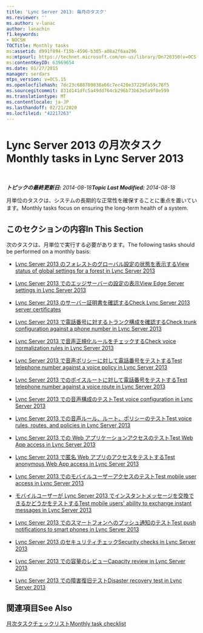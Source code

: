 ```yaml
---
title: 'Lync Server 2013: 毎月のタスク'
ms.reviewer: ''
ms.author: v-lanac
author: lanachin
f1.keywords:
- NOCSH
TOCTitle: Monthly tasks
ms:assetid: d991f894-f15b-4596-b305-a08a2f6aa296
ms:mtpsurl: https://technet.microsoft.com/en-us/library/Dn720350(v=OCS.15)
ms:contentKeyID: 63969654
ms.date: 01/27/2015
manager: serdars
mtps_version: v=OCS.15
ms.openlocfilehash: 7dc23c688709838a66c7ec420e37229fa59c78f5
ms.sourcegitcommit: 831d141dfc5a49dd764cb296b73b63e5a9f8e599
ms.translationtype: MT
ms.contentlocale: ja-JP
ms.lasthandoff: 02/21/2020
ms.locfileid: "42217263"
---
```

<div data-xmlns="http://www.w3.org/1999/xhtml">

<div class="topic" data-xmlns="http://www.w3.org/1999/xhtml" data-msxsl="urn:schemas-microsoft-com:xslt" data-cs="https://msdn.microsoft.com/">

<div data-asp="https://msdn2.microsoft.com/asp">

# <a name="monthly-tasks-in-lync-server-2013"></a><span data-ttu-id="612f0-102">Lync Server 2013 の月次タスク</span><span class="sxs-lookup"><span data-stu-id="612f0-102">Monthly tasks in Lync Server 2013</span></span>

</div>

<div id="mainSection">

<div id="mainBody">

<span> </span>

<span data-ttu-id="612f0-103">_**トピックの最終更新日:** 2014-08-18_</span><span class="sxs-lookup"><span data-stu-id="612f0-103">_**Topic Last Modified:** 2014-08-18_</span></span>

<span data-ttu-id="612f0-104">月単位のタスクは、システムの長期的な正常性を確保することに重点を置いています。</span><span class="sxs-lookup"><span data-stu-id="612f0-104">Monthly tasks focus on ensuring the long-term health of a system.</span></span>

<div>

## <a name="in-this-section"></a><span data-ttu-id="612f0-105">このセクションの内容</span><span class="sxs-lookup"><span data-stu-id="612f0-105">In This Section</span></span>

<span data-ttu-id="612f0-106">次のタスクは、月単位で実行する必要があります。</span><span class="sxs-lookup"><span data-stu-id="612f0-106">The following tasks should be performed on a monthly basis:</span></span>

  - [<span data-ttu-id="612f0-107">Lync Server 2013 のフォレストのグローバル設定の状態を表示する</span><span class="sxs-lookup"><span data-stu-id="612f0-107">View status of global settings for a forest in Lync Server 2013</span></span>](lync-server-2013-viewing-status-of-global-settings-for-a-forest.md)

  - [<span data-ttu-id="612f0-108">Lync Server 2013 でのエッジサーバーの設定の表示</span><span class="sxs-lookup"><span data-stu-id="612f0-108">View Edge Server settings in Lync Server 2013</span></span>](lync-server-2013-view-edge-server-settings.md)

  - [<span data-ttu-id="612f0-109">Lync Server 2013 のサーバー証明書を確認する</span><span class="sxs-lookup"><span data-stu-id="612f0-109">Check Lync Server 2013 server certificates</span></span>](lync-server-2013-check-lync-server-2013-server-certificates.md)

  - [<span data-ttu-id="612f0-110">Lync Server 2013 で電話番号に対するトランク構成を確認する</span><span class="sxs-lookup"><span data-stu-id="612f0-110">Check trunk configuration against a phone number in Lync Server 2013</span></span>](lync-server-2013-check-trunk-configuration-against-a-phone-number.md)

  - [<span data-ttu-id="612f0-111">Lync Server 2013 で音声正規化ルールをチェックする</span><span class="sxs-lookup"><span data-stu-id="612f0-111">Check voice normalization rules in Lync Server 2013</span></span>](lync-server-2013-check-voice-normalization-rules.md)

  - [<span data-ttu-id="612f0-112">Lync Server 2013 で音声ポリシーに対して電話番号をテストする</span><span class="sxs-lookup"><span data-stu-id="612f0-112">Test telephone number against a voice policy in Lync Server 2013</span></span>](lync-server-2013-test-telephone-number-against-a-voice-policy.md)

  - [<span data-ttu-id="612f0-113">Lync Server 2013 でのボイスルートに対して電話番号をテストする</span><span class="sxs-lookup"><span data-stu-id="612f0-113">Test telephone number against a voice route in Lync Server 2013</span></span>](lync-server-2013-test-telephone-number-against-a-voice-route.md)

  - [<span data-ttu-id="612f0-114">Lync Server 2013 での音声構成のテスト</span><span class="sxs-lookup"><span data-stu-id="612f0-114">Test voice configuration in Lync Server 2013</span></span>](lync-server-2013-test-voice-configuration.md)

  - [<span data-ttu-id="612f0-115">Lync Server 2013 での音声ルール、ルート、ポリシーのテスト</span><span class="sxs-lookup"><span data-stu-id="612f0-115">Test voice rules, routes, and policies in Lync Server 2013</span></span>](lync-server-2013-test-voice-rules-routes-and-policies.md)

  - [<span data-ttu-id="612f0-116">Lync Server 2013 での Web アプリケーションアクセスのテスト</span><span class="sxs-lookup"><span data-stu-id="612f0-116">Test Web App access in Lync Server 2013</span></span>](lync-server-2013-test-web-app-access.md)

  - [<span data-ttu-id="612f0-117">Lync Server 2013 で匿名 Web アプリのアクセスをテストする</span><span class="sxs-lookup"><span data-stu-id="612f0-117">Test anonymous Web App access in Lync Server 2013</span></span>](lync-server-2013-test-anonymous-web-app-access.md)

  - [<span data-ttu-id="612f0-118">Lync Server 2013 でのモバイルユーザーアクセスのテスト</span><span class="sxs-lookup"><span data-stu-id="612f0-118">Test mobile user access in Lync Server 2013</span></span>](lync-server-2013-test-mobile-user-access.md)

  - [<span data-ttu-id="612f0-119">モバイルユーザーが Lync Server 2013 でインスタントメッセージを交換できるかどうかをテストする</span><span class="sxs-lookup"><span data-stu-id="612f0-119">Test mobile users' ability to exchange instant messages in Lync Server 2013</span></span>](lync-server-2013-test-mobile-users-ability-to-exchange-instant-messages.md)

  - [<span data-ttu-id="612f0-120">Lync Server 2013 でのスマートフォンへのプッシュ通知のテスト</span><span class="sxs-lookup"><span data-stu-id="612f0-120">Test push notifications to smart phones in Lync Server 2013</span></span>](lync-server-2013-test-push-notifications-to-smart-phones.md)

  - [<span data-ttu-id="612f0-121">Lync Server 2013 のセキュリティチェック</span><span class="sxs-lookup"><span data-stu-id="612f0-121">Security checks in Lync Server 2013</span></span>](lync-server-2013-security-checks.md)

  - [<span data-ttu-id="612f0-122">Lync Server 2013 での容量のレビュー</span><span class="sxs-lookup"><span data-stu-id="612f0-122">Capacity review in Lync Server 2013</span></span>](lync-server-2013-capacity-review.md)

  - [<span data-ttu-id="612f0-123">Lync Server 2013 での障害復旧テスト</span><span class="sxs-lookup"><span data-stu-id="612f0-123">Disaster recovery test in Lync Server 2013</span></span>](lync-server-2013-disaster-recovery-test.md)

</div>

<div>

## <a name="see-also"></a><span data-ttu-id="612f0-124">関連項目</span><span class="sxs-lookup"><span data-stu-id="612f0-124">See Also</span></span>


[<span data-ttu-id="612f0-125">月次タスクチェックリスト</span><span class="sxs-lookup"><span data-stu-id="612f0-125">Monthly task checklist</span></span>](lync-server-2013-operations-checklists.md)  
  

</div>

</div>

<span> </span>

</div>

</div>

</div>

